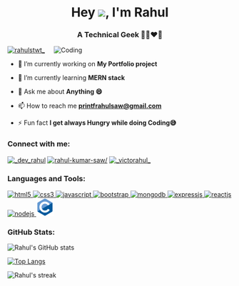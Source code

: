 <h1 align="center">
 Hey <img src="https://github.com/TheDudeThatCode/TheDudeThatCode/blob/master/Assets/Hi.gif" width="29">, I'm Rahul
</h1>

<h3 align="center">A Technical Geek 🧑‍💻❤️🚀</h3>

<img align="right" alt="Coding" width="400"
    src="https://supportresort.com.au/images/dot_net_graphics1.png">

<p align="left"> <a href="https://twitter.com/rahulstwt_" target="blank"><img
            src="https://img.shields.io/twitter/follow/rahulstwt_?logo=twitter&style=for-the-badge"
            alt="rahulstwt_" /></a> </p>

- 🔭 I’m currently working on **My Portfolio project**

- 🌱 I’m currently learning **MERN stack**

- 💬 Ask me about **Anything 😄**

- 📫 How to reach me **printfrahulsaw@gmail.com**

- ⚡ Fun fact **I get always Hungry while doing Coding😅**


<h3 align="left">Connect with me:</h3>
<p align="left">
    <a href="https://twitter.com/_dev_rahul" target="blank"><img align="center"
            src="https://raw.githubusercontent.com/rahuldkjain/github-profile-readme-generator/master/src/images/icons/Social/twitter.svg"
            alt="_dev_rahul" height="30" width="40" /></a>
    <a href="https://linkedin.com/in/rahul-kumar-saw/" target="blank"><img align="center"
            src="https://raw.githubusercontent.com/rahuldkjain/github-profile-readme-generator/master/src/images/icons/Social/linked-in-alt.svg"
            alt="rahul-kumar-saw/" height="30" width="40" /></a>
    <a href="https://instagram.com/_victorahul_" target="blank"><img align="center"
            src="https://raw.githubusercontent.com/rahuldkjain/github-profile-readme-generator/master/src/images/icons/Social/instagram.svg"
            alt="_victorahul_" height="30" width="40" /></a>
</p>


<h3 align="left">Languages and Tools:</h3>

<p align="left"> 
    <a href="https://www.w3.org/html/" target="_blank" rel="noreferrer">
  <img src="https://cdn.jsdelivr.net/gh/devicons/devicon/icons/html5/html5-original.svg" alt="html5" width="40" height="40"/>
  </a>
  <a href="https://www.w3schools.com/css/" target="_blank" rel="noreferrer">
  <img src="https://cdn.jsdelivr.net/gh/devicons/devicon/icons/css3/css3-original.svg" alt="css3" width="40" height="40"/>
  </a>
  <a href="https://developer.mozilla.org/en-US/docs/Web/JavaScript" target="_blank" rel="noreferrer">
  <img src="https://cdn.jsdelivr.net/gh/devicons/devicon/icons/javascript/javascript-original.svg" alt="javascript" width="40" height="40"/>
  </a>
  <a href="https://getbootstrap.com" target="_blank" rel="noreferrer">
  <img src="https://cdn.jsdelivr.net/gh/devicons/devicon/icons/bootstrap/bootstrap-original.svg" alt="bootstrap" width="40" height="40"/>
  </a>
  <a href="https://www.mongodb.com/" target="_blank" rel="noreferrer">
  <img src="https://cdn.jsdelivr.net/gh/devicons/devicon/icons/mongodb/mongodb-original.svg" alt="mongodb" width="40" height="40"/>
  </a>
  <a href="https://expressjs.com/" target="_blank" rel="noreferrer">
  <img src="https://cdn.jsdelivr.net/gh/devicons/devicon/icons/express/express-original.svg" alt="expressjs" width="40" height="40"/>
  </a> 
  <a href="https://reactjs.org/" target="_blank" rel="noreferrer">
  <img src="https://cdn.jsdelivr.net/gh/devicons/devicon/icons/react/react-original.svg" alt="reactjs" width="40" height="40"/>
  </a>
  <a href="https://nodejs.org" target="_blank" rel="noreferrer">
  <img src="https://cdn.jsdelivr.net/gh/devicons/devicon/icons/nodejs/nodejs-original.svg" alt="nodejs" width="40" height="40"/>
  </a>
        <a href="https://www.cprogramming.com/" target="_blank"
        rel="noreferrer"> <img src="https://raw.githubusercontent.com/devicons/devicon/master/icons/c/c-original.svg"
            alt="c" width="40" height="40" /> 
    </a> 
</p>


<h3 align="left">GitHub Stats:</h3>

![Rahul's GitHub stats](https://github-readme-stats.vercel.app/api?username=devrahuls&show_icons=true&theme=radical)

[![Top Langs](https://github-readme-stats.vercel.app/api/top-langs/?username=devrahuls&layout=compact)](https://github.com/devrahuls/github-readme-stats)

<img height="187em" alt="Rahul's streak" src="https://github-readme-streak-stats.herokuapp.com?user=devrahuls&theme=black-ice&date_format=j%20M%5B%20Y%5D"/>
